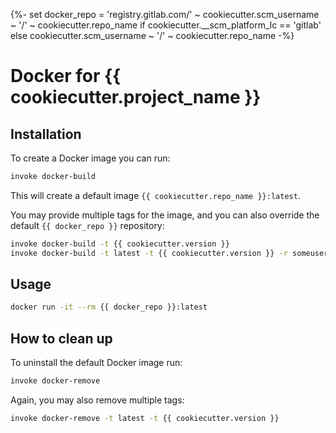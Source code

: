 {%- set docker_repo = 'registry.gitlab.com/' ~ cookiecutter.scm_username ~ '/' ~ cookiecutter.repo_name if cookiecutter.__scm_platform_lc == 'gitlab' else cookiecutter.scm_username ~ '/' ~ cookiecutter.repo_name -%}
# Docker for {{ cookiecutter.project_name }}

## Installation

To create a Docker image you can run:

```bash
invoke docker-build
```

This will create a default image `{{ cookiecutter.repo_name }}:latest`.

You may provide multiple tags for the image, and you can also override the default `{{ docker_repo }}` repository:

```bash
invoke docker-build -t {{ cookiecutter.version }}
invoke docker-build -t latest -t {{ cookiecutter.version }} -r someuser/somerepo
```

## Usage

```bash
docker run -it --rm {{ docker_repo }}:latest
```

## How to clean up

To uninstall the default Docker image run:

```bash
invoke docker-remove
```

Again, you may also remove multiple tags:

```bash
invoke docker-remove -t latest -t {{ cookiecutter.version }}
```
